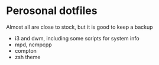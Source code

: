 # Perosonal dotfiles

Almost all are close to stock, but it is good to keep a backup

- i3 and dwm, including some scripts for system info
- mpd, ncmpcpp
- compton
- zsh theme
